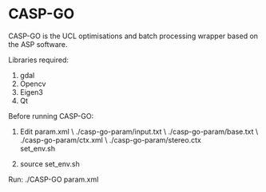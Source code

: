 # CASP-GO
CASP-GO is the UCL optimisations and batch processing wrapper based on the ASP software.



Libraries required:
1. gdal
2. Opencv
3. Eigen3
4. Qt

Before running CASP-GO:
1. Edit param.xml \ 
  ./casp-go-param/input.txt \ 
  ./casp-go-param/base.txt \ 
  ./casp-go-param/ctx.xml \ 
  ./casp-go-param/stereo.ctx \
  set_env.sh
  
2. source set_env.sh


Run:
./CASP-GO param.xml
